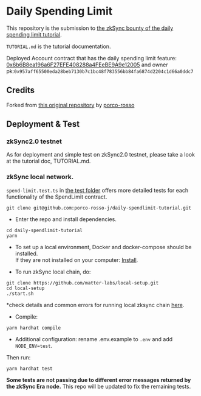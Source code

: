 # Daily Spending Limit

This repository is the submission to [the zkSync bounty of the daily spending limit tutorial](https://github.com/matter-labs/zksync-web-v2-docs/issues/241).

`TUTORIAL.md` is the tutorial documentation.

Deployed Account contract that has the daily spending limit feature: [0x6b6B8ea196a6F27EFE408288a4FEeBE9A9e12005](https://zksync2-testnet.zkscan.io/address/0x6b6B8ea196a6F27EFE408288a4FEeBE9A9e12005/transactions) and owner pk:`0x957aff65500eda28beb7130b7c1bc48f783556bb84fa6874d2204c1d66a0ddc7`

## Credits

Forked from [this original repository](https://github.com/porco-rosso-j/daily-spendlimit-tutorial) by [porco-rosso](https://linktr.ee/porcorossoj)

## Deployment & Test

### zkSync2.0 testnet

As for deployment and simple test on zkSync2.0 testnet, please take a look at the tutorial doc, TUTORIAL.md.

### zkSync local network.

`spend-limit.test.ts` in [the test folder](./test/) offers more detailed tests for each functionality of the SpendLimit contract.

```shell
git clone git@github.com:porco-rosso-j/daily-spendlimit-tutorial.git
```

- Enter the repo and install dependencies.

```shell
cd daily-spendlimit-tutorial
yarn
```

- To set up a local environment, Docker and docker-compose should be installed.  
  If they are not installed on your computer: [Install](https://docs.docker.com/get-docker/).

- To run zkSync local chain, do:

```shell
git clone https://github.com/matter-labs/local-setup.git
cd local-setup
./start.sh
```

\*check details and common errors for running local zksync chain [here](https://era.zksync.io/docs/tools/testing/dockerized-testing.html#resetting-the-zksync-state).

- Compile:

```shell
yarn hardhat compile
```

- Additional configuration: rename .env.example to `.env` and add `NODE_ENV=test`.

Then run:

```shell
yarn hardhat test
```

**Some tests are not passing due to different error messages returned by the zkSync Era node.** This repo will be updated to fix the remaining tests.
